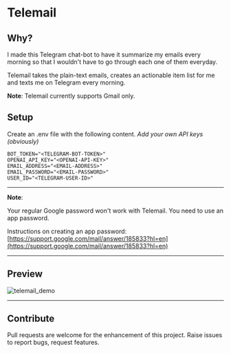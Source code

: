 # Telemail

## Why?

I made this Telegram chat-bot to have it summarize my emails every morning so that I wouldn't have to go through each one of them everyday.

Telemail takes the plain-text emails, creates an actionable item list for me and texts me on Telegram every morning.

**Note**: Telemail currently supports Gmail only.

## Setup

Create an .env file with the following content. _Add your own API keys (obviously)_

```env
BOT_TOKEN="<TELEGRAM-BOT-TOKEN>"
OPENAI_API_KEY="<OPENAI-API-KEY>"
EMAIL_ADDRESS="<EMAIL-ADDRESS>"
EMAIL_PASSWORD="<EMAIL-PASSWORD>"
USER_ID="<TELEGRAM-USER-ID>"
```

---

**Note**:

Your regular Google password won't work with Telemail. You need to use an app password.

Instructions on creating an app password:
[https://support.google.com/mail/answer/185833?hl=en](https://support.google.com/mail/answer/185833?hl=en)

---

## Preview

![telemail_demo](https://github.com/ritiksahni/telemail/assets/58897439/be360b5a-6e71-45d1-a63e-43f9a0aed11d)

---

## Contribute

Pull requests are welcome for the enhancement of this project. Raise issues to report bugs, request features.
